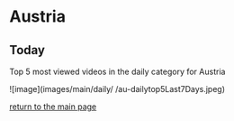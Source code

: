 # Austria

## Today
Top 5 most viewed videos in the daily category for Austria


![image](images/main/daily/
/au-dailytop5Last7Days.jpeg)

[return to the main page](/main)
